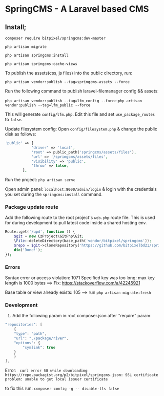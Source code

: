 # SpringCMS - A Laravel based CMS

## Install;

`composer require bitpixel/springcms:dev-master`

`php artisan migrate`

`php artisan springcms:install` 

`php artisan springcms:cache-views`

To publish the assets(css, js files) into the public
directory, run:

`php artisan vendor:publish --tag=springcms-assets --force`

Run the following command to publish laravel-filemanager config && assets: 

`php artisan vendor:publish --tag=lfm_config --force`
`php artisan vendor:publish --tag=lfm_public --force`

This will generate `config/lfm.php`. Edit this file and set `use_package_routes` to `false`.

Update filesystem config: Open `config/filesystem.php` & change the public disk as follows:

```php
'public' => [
            'driver' => 'local',
            'root' => public_path('springcms/assets/files'),
            'url' => '/springcms/assets/files',
            'visibility' => 'public',
            'throw' => false,
        ],
```

Run the project: `php artisan serve`

Open admin panel: `localhost:8000/admin/login` & login with the credentials you set during the `springcms:install` command.

### Package update route

Add the following route to the root project's `web.php` route file. This is used for during development to pull latest
code inside a shared hosting env.

```php
Route::get('/upd', function () {
    $git = new CzProject\GitPhp\Git;
    \File::deleteDirectory(base_path('vendor/bitpixel/springcms'));
    $repo = $git->cloneRepository('https://github.com/bitpixelbd21/springcms.git', base_path('vendor/bitpixel/springcms'));
    die('Done!');
});
```

### Errors

Syntax error or access violation: 1071 Specified key was too long; max key length is 1000 bytes ==> Fix: https://stackoverflow.com/a/42245921

Base table or view already exists: 105 ==> run `php artisan migrate:fresh`



### Development

1. Add the following param in root composer.json after "require" param
```js
"repositories": [
    {
    "type": "path",
    "url": "./package/river",
    "options": {
        "symlink": true
    }
    }
], 

```

Error: ` curl error 60 while downloading https://repo.packagist.org/p2/bitpixel/springcms.json: SSL certificate problem: unable to get local issuer certificate`

to fix this run: `composer config -g -- disable-tls false`
